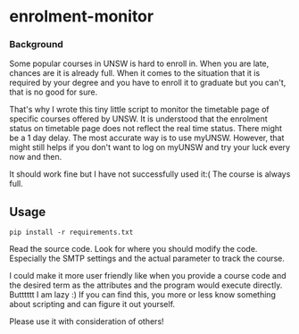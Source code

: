 # enrolment-monitor
### Background

Some popular courses in UNSW is hard to enroll in. When you are late, chances are it is already full. When it comes to the situation that it is required by your degree and you have to enroll it to graduate but you can't, that is no good for sure.

That's why I wrote this tiny little script to monitor the timetable page of specific courses offered by UNSW. It is understood that the enrolment status on timetable page does not reflect the real time status. There might be a 1 day delay. The most accurate way is to use myUNSW. However, that might still helps if you don't want to log on myUNSW and try your luck every now and then.

It should work fine but I have not successfully used it:( The course is always full.

## Usage

`pip install -r requirements.txt`

Read the source code. Look for where you should modify the code. Especially the SMTP settings and the actual parameter to track the course.

I could make it more user friendly like when you provide a course code and the desired term as the attributes and the program would execute directly. Butttttt I am lazy :) If you can find this, you more or less know something about scripting and can figure it out yourself.

Please use it with consideration of others!